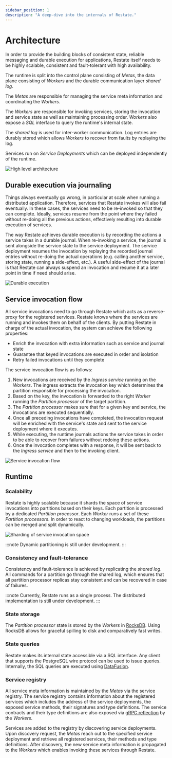 ```yaml
---
sidebar_position: 1
description: "A deep-dive into the internals of Restate."
---
```


# Architecture

In order to provide the building blocks of consistent state, reliable messaging and durable execution for applications, Restate itself needs to be highly scalable, consistent and fault-tolerant with high availability.

The runtime is split into the control plane consisting of *Metas*, the data plane consisting of *Workers* and the durable communication layer *shared log*.

The *Metas* are responsible for managing the service meta information and coordinating the *Workers*.

The *Workers* are responsible for invoking services, storing the invocation and service state as well as maintaining processing order.
*Workers* also expose a *SQL* interface to query the runtime's internal state.

The *shared log* is used for inter-worker communication.
Log entries are durably stored which allows *Workers* to recover from faults by replaying the log.

Services run on *Service Deployments* which can be deployed independently of the runtime.

![High level architecture](/img/restate-architecture.png)

## Durable execution via journaling

Things always eventually go wrong, in particular at scale when running a distributed application.
Therefore, services that Restate invokes will also fail eventually.
In these cases, the services need to be re-invoked so that they can complete.
Ideally, services resume from the point where they failed without re-doing all the previous actions, effectively resulting into durable execution of services.

The way Restate achieves durable execution is by recording the actions a service takes in a durable journal.
When re-invoking a service, the journal is sent alongside the service state to the service deployment.
The service deployment resumes the invocation by replaying the recorded journal entries without re-doing the actual operations (e.g. calling another service, storing state, running a side-effect, etc.).
A useful side-effect of the journal is that Restate can always suspend an invocation and resume it at a later point in time if need should arise.

![Durable execution](/img/durable-execution.png)

## Service invocation flow

All service invocations need to go through Restate which acts as a reverse-proxy for the registered services.
Restate knows where the services are running and invokes them on behalf of the clients.
By putting Restate in charge of the actual invocation, the system can achieve the following properties:

* Enrich the invocation with extra information such as service and journal state
* Guarantee that keyed invocations are executed in order and isolation
* Retry failed invocations until they complete

The service invocation flow is as follows:

1. New invocations are received by the *Ingress service* running on the *Workers*. The ingress extracts the invocation key which determines the partition responsible for processing the invocation.
2. Based on the key, the invocation is forwarded to the right *Worker* running the *Partition processor* of the target partition.
3. The *Partition processor* makes sure that for a given key and service, the invocations are executed sequentially.
4. Once all preceding invocations have completed, the invocation request will be enriched with the service's state and sent to the service deployment where it executes.
5. While executing, the runtime journals actions the service takes in order to be able to recover from failures without redoing these actions.
6. Once the invocation completes with a response, it will be sent back to the *Ingress service* and then to the invoking client.

![Service invocation flow](/img/service-invocation-flow.png)

## Runtime

### Scalability

Restate is highly scalable because it shards the space of service invocations into partitions based on their keys.
Each partition is processed by a dedicated *Partition processor*.
Each *Worker* runs a set of these *Partition processors*.
In order to react to changing workloads, the partitions can be merged and split dynamically.

![Sharding of service invocation space](/img/sharding.png)

:::note
Dynamic partitioning is still under development.
:::

### Consistency and fault-tolerance

Consistency and fault-tolerance is achieved by replicating the *shared log*.
All commands for a partition go through the shared log, which ensures that all partition processor replicas stay consistent and can be recovered in case of failures.

:::note
Currently, Restate runs as a single process. The distributed implementation is still under development.
:::

### State storage

The *Partition processor* state is stored by the *Workers* in [RocksDB](https://github.com/facebook/rocksdb).
Using RocksDB allows for graceful spilling to disk and comparatively fast writes.

### State queries

Restate makes its internal state accessible via a SQL interface.
Any client that supports the PostgreSQL wire protocol can be used to issue queries.
Internally, the SQL queries are executed using [DataFusion](https://github.com/apache/arrow-datafusion).

### Service registry

All service meta information is maintained by the *Metas* via the service registry.
The service registry contains information about the registered services which includes the address of the service deployments, the exposed service methods, their signatures and type definitions.
The service contracts and their type definitions are also exposed via [gRPC reflection](https://github.com/grpc/grpc/blob/master/doc/server-reflection.md) by the *Workers*.

Services are added to the registry by discovering service deployments.
Upon discovery request, the *Metas* reach out to the specified service deployment and retrieve all registered services, their methods and type definitions.
After discovery, the new service meta information is propagated to the *Workers* which enables invoking these services through Restate.
